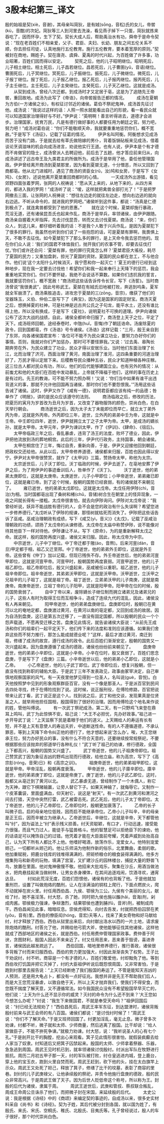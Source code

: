 ﻿# 3殷本纪第三_译文
殷的始祖是契(xiè，音谢)，其母亲叫简狄，是有娀(sōng，音松)氏的女儿，帝喾(kù，音酷)的次妃。简狄等三人到河里去洗澡，看见燕子掉下一只蛋，简狄就拣来吞吃了，因而怀孕，生下了契。契长大成人后，帮助禹治水有功，舜帝于是命令契说：“现在老百姓们不相亲爱，父子、君臣、夫妇、长幼、朋友之间五伦关系不顺，你去担任司徒，认真地施行五伦教育。施行五伦教育，要本着宽厚的原则。”契被封在商地，赐姓子。契在唐尧、虞舜、夏禹的时代兴起，为百姓做了许多事，功业昭著，百姓们因而得以安定。
　　契死之后，他的儿子昭明继位。昭明死后，儿子相土继位。相土死后，儿子昌若继位。昌若死后，儿子曹圉(yǔ，音语)继位。曹圉死后，儿子冥继位。冥死后，儿子振继位。振死后，儿子微继位。微死后，儿子报丁继位。报丁死后，儿子报乙继位。报乙死后，儿子报丙继位。报丙死后，儿子主壬继位。主壬死后，儿子主癸继位。主癸死后，儿子天乙继位。这就是成汤。
　　从契到成汤，曾经八次迁都。到成汤时才又定居于亳，这是为了追随先王帝喾，重回故地。成汤为此写了《帝诰》，向帝喾报告迁都的情况。
　　成汤在夏朝为方伯(一方诸侯之长)，有权征讨邻近的诸侯。葛伯不祭祀鬼神，成汤首先征讨他。成汤说：“我说过这样的话：人照一照水就能看出自己的形貌，看一看民众就可以知道国家治理得好与不好。”伊尹说：“英明啊！善言听得进去，道德才会进步。治理国家，抚育万民，凡是有德行做好事的人都要任用为朝廷之官。努力吧，努力吧！”成汤对葛伯说：“你们不能敬顺天命，我就要重重地惩罚你们，概不宽赦。”于是写下《汤征》，记载了征葛的情况。
　　伊尹名叫阿衡。阿衡想求见成汤而苦于没有门路，于是就去给有莘氏做陪嫁的男仆，背着饭锅砧板来见成汤，借着谈论烹调滋味的机会向成汤进言，劝说他实行王道。也有人说，伊尹本是个有才德而不肯做官的隐士，成汤曾派人去聘迎他，前后去了五趟，他才答应前来归从，向成汤讲述了远古帝王及九类君主的所做所为。成汤于是举用了他，委任他管理国政。伊尹曾经离开商汤到夏桀那里，因为看到夏桀无道，十分憎恶，所以又回到了商都亳。他从北门进城时，遇见了商汤的贤臣女(rǔ，汝)鸠和女房，于是写下《女鸠》、《女房》，述说他离开夏桀重回商都时的心情。
　　一天成汤外出游猎，看见郊野四面张着罗网，张网的人祝祷说：“愿从天上来的，从地下来的，从四方来的，都进入我的罗网！”成汤听了说：“嗳，这样就把禽兽全部打光了！”于是把罗网撤去三面，让张网的人祝祷说：“想往左边走的就往左边走，想向右边逃的就向右边逃。不听从命令的，就进我的罗网吧。”诸侯听到这件事，都说：“汤真是仁德到极点了，就连禽兽都受到了他的恩惠。”
　　就在这个时候，夏桀却施行暴政，荒淫无道，还有诸侯昆吾氏也起来作乱，商汤于是举兵，率领诸侯，由伊尹跟随。商汤亲自握着大斧指挥，先去讨伐昆吾，转而又去讨伐夏桀。商汤说：“来，你们众人，到这儿来，都仔细听着我的话：不是我个人敢于兴兵作乱，是因为夏桀犯下了很多的罪行。我虽然也听到你们说了一些抱怨的话，可是夏桀有罪啊，我畏惧上天，不敢不去征伐。如今夏桀犯下了那么多的罪行，是上天命令我去惩罚他的。现在你们众人说：‘我们的国君不体恤我们，抛开我们的农事不管，却要去征伐打仗。’你们或许还会问：‘夏桀有罪，他的罪行究竟怎么样？’夏桀君臣大徭役，耗尽了夏国的民力；又重加盘剥，掠光了夏国的资财。夏国的民众都在怠工，不与他合作。他们说‘这个太阳什么时候消灭，我宁愿和你一起灭亡！’夏王的德行已经到这种地步，现在我一定要去讨伐他！希望你们和我一起来奉行上天降下的惩罚，我会重重地奖赏你们。你们不要怀疑，我绝不会说话不算数。如果你们违抗我的誓言，我就要惩罚你们，概不宽赦！”商汤把这些话告诉传令长官，写下《汤誓》。当时商汤曾说“我很勇武”，因此号称武王。夏桀在有娀氏旧地被打败，奔逃到呜条，夏军就全军崩溃了。商汤乘胜追击，进攻忠于夏桀的三(zōng，音宗)，缴获了他们的宝器珠玉，义伯、仲伯二臣写下了《典宝》，因为这是国家的固定财宝。商汤灭夏之后，想换掉夏的社神，可是社神是远古共公氏之子句龙，能平水土，还没有谁比得上他，所以没有换成，于是写下《夏社》，说明夏社不可换的道理。伊尹向诸侯公布了这次大战的战绩，自此，诸侯全都听命归服了，商汤登上天子之位，平定了天下。成汤班师回朝，途经泰卷时，中虺(huǐ，音悔)作了朝廷诰命。汤废除夏的政令，回到国都亳，作《汤诰》号令诸侯。《汤诰》这样记载：“三月，殷王亲自到了东郊，向各诸侯国君宣布：‘各位可不能不为民众谋立功业，要努力办好你们的事情。否则，我就对你们严加惩办，那时可不要怪罪我。’又说：‘过去禹、皋陶长期奔劳在外，为民众建立了功业，民众才得以安居乐业。当时他们东面治理了长江，北而治理了济河，西面治理了黄河，南面治理了淮河，这四条重要的河道治理好了，万民才得以定居下来。后稷教导民众播种五谷，民众才知道种植各种庄稼。这三位古人都对民众有功，所以，他们的后代能够建国立业。也有另外的情况：从前蚩尤和他的大臣们在百姓中发动暴乱，上帝就不降福于他们，这样的事在历史上是有过的。先王的教诲，可不能不努力照办啊！’又说：‘你们当中如果有谁干出违背道义的事，那就不允许他回国再当诸侯，那时你们也不要怨恨我。’”汤用这些话告诫了诸侯。这时，伊尹又作了《咸有一德》，说明君臣都应该有纯一的品德；咎单作了《明居》，讲的是民众应该遵守的法则。
　　商汤临政之后，修改的历法，把夏历的寅月为岁首改为丑月为岁首，又改变了器物服饰的颜色，崇尚白色，在白天举行朝会。
　　商汤逝世之后，因为太子太丁未能即位而早亡，就立太丁弟外丙为帝，这就是外丙帝。外丙即位三年，逝世，立外丙的弟弟中壬为帝，这就是中壬帝。中壬即位四年，逝世，伊尹就拥立太丁之子太甲为帝。太甲，是成汤的嫡长孙，就是太甲帝。太甲元年，伊尹为谏训太甲，作了《伊训》、《肆命》、《徂后》。
　　太甲帝临政三年之后，昏乱暴虐，违背了汤王的法度，败坏了德业，因此，伊尹把他流放到汤的葬地桐宫。此后的三年，伊尹代行政务，主持国事，朝会诸侯。
　　太甲在桐宫住了三年，悔过自责，重新向善，于是，伊尹又迎接他回到朝廷，把政权交还给他。从此以后，太甲帝修养道德，诸侯都来归服，百姓也因此得以安宁。伊尹对太甲帝很赞赏，就作了《太甲训》三篇，赞扬帝太甲，称他为太宗。
　　太宗逝世后，儿子沃丁即位。沃丁临政的时候，伊尹去逝了。在亳地安葬了伊尹之后，为了用伊尹的事迹垂训后人，咎单作了《沃丁》。
　　沃丁逝世，他的弟弟太庚即位，这就是太庚帝。太庚逝世，儿子小甲即位；小甲帝逝世，弟弟雍已即位，这就是雍已帝。到了这个时候，殷朝的国势已经衰弱，有的诸侯就不来朝见了。
　　雍已逝世，他的弟弟太戊即位。这就是太戊帝。太戊任用伊陟(chì，音治)为相。当时国都亳出现了桑树和楮(chǔ，音储)树合生在朝堂上的怪异现象，一夜之间就长得有一搂粗。太戊帝很害怕，就去向伊陟询问。伊陟对太戊帝说：“我曾经听说，妖异不能战胜有德行的人，会不会是您的政治有什么失误啊？希望您进一步修养德行。”太戊听从了伊陟的规谏，那怪树就枯死而消失了。伊陟把这些话告诉了巫咸。巫咸治理朝政有成绩，写下《咸艾(yì，音义)》《太戊》，记载了巫咸治理朝政的功绩，颂扬了太戊帝的从谏修德。太戊帝在太庙中称赞伊陟，说不能像对待其他臣下一样对待他。伊陟谦让不从，写下《原命》，为的是重新解释太戊之命。就这样，殷的国势再度兴盛，诸侯又来归服。因此，称太戊帝为中宗。
　　中宗逝世，儿子中丁继位。中丁帝迁都于隞(áo，音熬)。后来河亶(dàn，音旦)甲定都于相，祖乙又迁至邢。中丁帝逝世，他的弟弟外壬即位，这就是外壬帝。这些曾有《仲丁》加以记载，但现已残佚不存。外壬帝逝世后，他的弟弟河亶甲即位，这就是河亶甲帝。河亶甲时，殷朝国势再度衰弱。河亶甲逝世，他的儿子祖乙即位。祖乙帝即位后，殷又兴盛起来，巫咸被任以重职。祖乙逝世，他的儿子祖辛帝即位。祖辛帝逝世，其弟弟沃甲即位，这就是沃甲帝。沃甲逝世，立沃甲之兄祖辛的儿子祖丁，这就是祖丁帝。祖丁逝世，立弟弟沃甲的儿子南庚，这就是南庚帝。南庚帝逝世，立祖丁帝的儿子阳甲，这就是阳甲帝。阳甲帝在位的时候，殷的国势衰弱了。
　　自中丁帝以来，废除嫡长子继位制而拥立诸弟兄及诸弟兄的儿子，这些人有时为取得王位而互相争斗，造成了连续九代的混乱，因此，诸侯没有人再来朝见。
　　阳甲帝逝世，他的弟弟盘庚继位。盘庚即位时，殷朝已在黄河以北的奄地定都，盘庚渡过黄河，在黄河以南的亳定都，又回到成汤的故居。因为自汤到盘庚，这已是第五次迁移了，一直没有固定国都，所以殷朝的民众一个个怨声载道，不愿再受迁移之苦。盘庚见此情况，就告谕诸侯大臣说：“从前先王成汤和你们的祖辈们一起平定天下，他们传下来的法度和准则应该遵循。如果我们舍弃这些而不努力推行，那怎么能成就德业呢？”这样，最后才渡过黄河，南迁到亳，修缮了成汤的故宫，遵行成汤的政令。此后百姓们渐渐安定，殷朝的国势又一次兴盛起来。因为盘庚遵循了成汤的德政，诸侯也纷纷前来朝见了。
　　盘庚帝逝世，他的弟弟小辛即位，这就是小辛帝。小辛在位时，殷又衰弱了。百姓们思念盘庚，于是写下了《盘庚》三篇。小辛帝逝世以后，他的弟弟小乙即位，这就是小乙帝。
　　小乙帝逝世，他的儿子武丁即位。武丁帝即位后，想复兴殷朝，但一直没有找到称职的辅佑大臣。于是武丁三年不发表政见，政事由冢宰决定，自己审慎地观察国家的风气。有一天夜里他梦见得到一位圣人，名叫说(guè，音悦)。白天他按照梦中见到的形象观察群臣百官，没有一个像是那圣人。于是派百官到民间去四处寻找，终于在傅险找到了说。这时候，说正服刑役，在傅险修路，百官把说带来让武丁看，武丁说正是这个人。找到说之后，武丁和他交谈，发现果真是位贤圣之人，就举用他担任国相，殷国得到了很好的治理。因而用傅险这个地名来作说的姓，管他叫傅说。
　　有一次武丁祭祀成汤，第二天，有一只野鸡飞来登在鼎耳上鸣叫，武丁为此惊惧不安。祖己说：“大王不必担忧，先办好政事。”祖己进一步开导武丁说：“上天监察下民是着眼于他们的道义。上天赐给人的寿运有长有短，并不是上天有意使人的寿运夭折，中途断送性命。有的人不遵循道德，不承认罪恶，等到上天降下命令纠正他的德行了，他才想起来说‘怎么办’。唉，大王您继承王位，努力办好民众的事，没有什么不符合天意的，还要继续按常规祭祀，不要根据那些应该抛弃的邪道举行各种礼仪！”武丁听了祖己的劝谏，修行德政，全国上下都高兴，殷朝的国势又兴盛了。
　　武丁帝逝世，他的儿子祖庚帝即位。祖己赞赏武丁因为象征吉凶的野鸡出现而行德政，给他立庙，称为高宗，写下了《高宗肜(róng，音荣)日》和《高宗之训》。
　　祖庚帝逝世，他的弟弟祖甲即位，这就是甲帝。甲帝淫乱，殷朝再度衰落。
　　甲帝逝世，他的儿子廪辛即位。廪辛逝世，他的弟弟庚丁即位，这就是帝庚丁。庚丁逝世，他的儿子武乙即位，这时，殷都又从亳迁到了黄河以北。
　　武乙暴虐无道，曾经制作了一个木偶人，称它为天神，跟它下棋赌输赢，让旁人替它下子。如果天神输了，就侮辱它。又制作一个皮革囊袋，里面盛满血，仰天射它，说这是“射天”。有一次武乙到黄河和渭河之间去打猎，天空中突然打雷，武乙被雷击死。武乙死后，他的儿子太丁帝即位。太丁帝逝世，他的儿子乙帝即位，乙帝即位时，殷朝更加衰落了。
　　乙帝的长子叫微子启。启的母亲地位低贱，因而启不能继承帝位。乙帝小儿子叫辛，辛的母亲是正王后，因而辛被立为继承人。乙帝逝世后，辛继位，这就是辛帝，天下都管他叫“纣”，因为谥法上“纣”表示残义损善。纣天资聪颖，有口才，行动迅速，接受能力很强，而且气力过人，能徒手与猛兽格斗。他的智慧足可以拒绝臣下的谏劝，他的话语足可以掩饰自己的过错。他凭着才能在大臣面前夸耀，凭着声威到处抬高自己，认为天下所有人都比不上他。他嗜好喝酒，放荡作乐，宠爱女人。他特别宠爱妲己，一切都听从妲己的。他让乐师涓为他制作新的俗乐，北里舞曲，柔弱的歌。他加重赋税，把鹿台钱库的钱堆得满满的，把钜桥粮仓的粮食装得满满的。他多方搜集狗马和新奇的玩物，填满了宫室，又扩建沙丘的园林楼台，捕捉大量的野兽飞鸟，放置在里面。他对鬼神傲慢不敬。他招来大批戏乐，聚集在沙丘，用酒当做池水，把肉悬挂起来当做树林，让男女赤身裸体，在其间追逐戏闹，饮酒寻欢，通宵达旦。
　　纣如此荒淫无度，百姓们怨恨他，诸侯有的也背叛了他。于是他就加重刑罚，设置了叫做炮烙的酷刑，让人在涂满油的铜柱上爬行，下面点燃炭火，爬不动就掉在炭火里。纣任用西伯昌、九侯、鄂侯为三公。九侯有个美丽的女儿，献给了纣，她不喜淫荡，纣大怒，杀了她，同时把九侯也施以醢(hǎi，音海)刑，剁成肉酱。鄂侯极力强谏，争辩激烈，结果鄂侯也遭到脯(fǔ，音斧)刑，被制成肉干。西伯昌闻见此事，暗暗叹息。崇侯虎得知，向纣去告发，纣就把西伯囚禁在羑(yǒu，音有)里。西伯的僚臣闳(hóng，音宏)夭等人，找来了美女奇物和好马献给纣，纣才释放了西伯。西伯从狱里出来后，向纣献出洛水以西的一片土地，请求废除炮烙的酷刑。纣答允了他，并赐给他弓箭大斧，使他能够征伐其他诸侯，这样他就成了西部地区的诸侯之长，就是西伯。纣任用费仲管理国家政事。费仲善于阿谀，贪图财利，殷国人因此不来亲近了。纣又任用恶来，恶来善于毁谤，喜进谗言，诸侯因此越发疏远了。
　　西伯回国，暗地里修养德行，推行善政，诸侯很多背叛了纣而来归服西伯。西伯的势力更加强大，纣因此渐渐丧失了权势。王子比干劝说纣，纣不听。商容是一个有才德的人，百姓们敬爱他，纣却黜免了他。等到西伯攻打饥国并把它灭掉了，纣的大臣祖伊听说后既怨恨周国，又非常害怕，于是跑到纣那里去报告说：“上天已经断绝了我们殷国的寿运了。不管是能知天吉凶的人预测，还是用大龟占卜，都没有一点好征兆。我想并非是先王不帮助我们后人，而是大王您荒淫暴虐，以致自绝于天，所以上天才抛弃我们，使我们不得安食，而您既不揣度了解天意，又不遵循常法。如今我国民众没有不希望殷国早早灭亡的，他们说：‘上天为什么还不显示你的威灵？灭纣的命令为什么还不到来？’大王您如今想怎么办呢？”纣说：“我生下来做国君，不就是奉受天命吗？”祖伊回国后说：“纣已经无法规劝了！”西伯昌死后，周武王率军东征，到达盟津时，诸侯背叛殷纣前来与武王会师的有八百国。诸侯们都说：“是讨伐纣时候了！”周武王说：“你们不了解天命。”于是又班师回国了。纣更加淫乱，毫无止息。微子曾多次劝谏，纣都不听，微子就和太师、少师商量，然后逃离了殷国。比干却说：“给人家做臣子，不能不拚死争谏。”就极力劝谏。纣大怒，说：“我听说圣人的心有七个孔。”于是剖开比干的胸膛，挖出心来观看。箕子见此情形很害怕，就假装疯癫去给人家当了奴隶。纣知道后又把箕子囚禁起来。殷国的太师、少师拿着祭器、乐器，急急逃到周国。周武王见时机已到，就率领诸侯讨伐殷纣。纣派出军队在牧野进行抵抗。周历二月初五甲子那一天，纣的军队被打败，纣仓皇逃进内城，登上鹿台，穿上他的宝玉衣，跑到火里自焚而死。周武王赶到，砍下他的头，挂在太白旗竿上示众。周武王又处死了妲己，释放了箕子，修缮了比干的坟墓，表彰了商容的里巷。封纣的儿子武庚禄父，让他承续殷的祭祀，并责令他施行盘庚的德政，殷的民众非常高兴。于是周武王做了天子。因为后世人贬低帝这个称号，所以称为王。封殷的后代为诸侯，隶属于周。
　　周武王逝世后，武庚和管叔、蔡叔联合叛乱，周成王命周公旦诛杀了他们，而把微子封在宋国，来延续殷的后代。
　　太史公说：我是根据《诗经》中的《商颂》来编定契的事迹的，自成汤以来，很多史实材料采自《尚书》和《诗经》。契为子姓，其后代被分封到各国，就以国为姓了，有殷氏、来氏、宋氏、空桐氏、稚氏、北殷氏、目夷氏等。孔子曾经说过，殷人的车子很好，那个时代崇尚白色。

